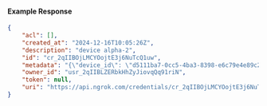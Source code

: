 <!-- Code generated for API Clients. DO NOT EDIT. -->

#### Example Response

```json
{
	"acl": [],
	"created_at": "2024-12-16T10:05:26Z",
	"description": "device alpha-2",
	"id": "cr_2qIIBOjLMCYOojtE3j6NuTcQ1uw",
	"metadata": "{\"device_id\": \"d5111ba7-0cc5-4ba3-8398-e6c79e4e89c2\"}",
	"owner_id": "usr_2qIIBLZERbkHhZyJiovqQq91riN",
	"token": null,
	"uri": "https://api.ngrok.com/credentials/cr_2qIIBOjLMCYOojtE3j6NuTcQ1uw"
}
```
